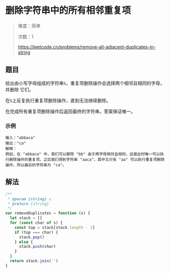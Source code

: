 # 删除字符串中的所有相邻重复项

> 难度：简单
>
> 次数：1
>
> https://leetcode.cn/problems/remove-all-adjacent-duplicates-in-string

## 题目

给出由小写字母组成的字符串`S`，重复项删除操作会选择两个相邻且相同的字母，并删除
它们。

在`S`上反复执行重复项删除操作，直到无法继续删除。

在完成所有重复项删除操作后返回最终的字符串。答案保证唯一。

### 示例

```
输入："abbaca"
输出："ca"
解释：
例如，在 "abbaca" 中，我们可以删除 "bb" 由于两字母相邻且相同，这是此时唯一可以执行删除操作的重复项。之后我们得到字符串 "aaca"，其中又只有 "aa" 可以执行重复项删除操作，所以最后的字符串为 "ca"。
```

## 解法

```javascript
/**
 * @param {string} s
 * @return {string}
 */
var removeDuplicates = function (s) {
  let stack = []
  for (const char of s) {
    const top = stack[stack.length - 1]
    if (top === char) {
      stack.pop()
    } else {
      stack.push(char)
    }
  }
  return stack.join('')
}
```
